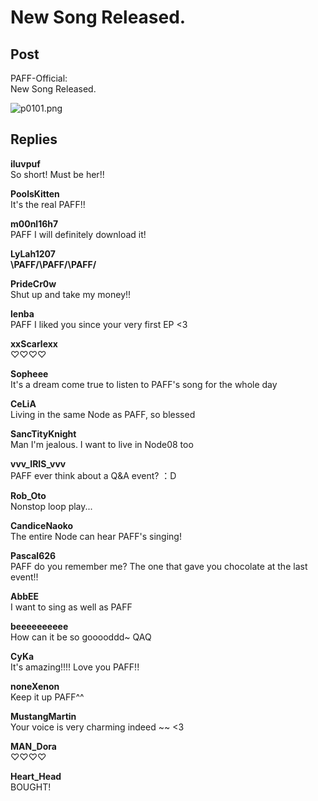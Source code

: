 # New Song Released.
## Post
PAFF-Official:<br>
New Song Released.<br>


![p0101.png](\attachments\p0101.png)
## Replies
**iluvpuf**<br>
So short! Must be her!!

**PoolsKitten**<br>
It's the real PAFF!!

**m00nl16h7**<br>
PAFF I will definitely download it!

**LyLah1207**<br>
**\\PAFF/****\\PAFF/****\\PAFF/**

**PrideCr0w**<br>
Shut up and take my money!!

**lenba**<br>
PAFF I liked you since your very first EP <3

**xxScarlexx**<br>
♡♡♡♡

**Sopheee**<br>
It's a dream come true to listen to PAFF's song for the whole day

**CeLiA**<br>
Living in the same Node as PAFF, so blessed

**SancTityKnight**<br>
Man I'm jealous. I want to live in Node08 too

**vvv_IRIS_vvv**<br>
PAFF ever think about a Q&A event? ：D

**Rob_Oto**<br>
Nonstop loop play...

**CandiceNaoko**<br>
The entire Node can hear PAFF's singing!

**Pascal626**<br>
PAFF do you remember me? The one that gave you chocolate at the last event!!

**AbbEE**<br>
I want to sing as well as PAFF

**beeeeeeeeee**<br>
How can it be so gooooddd~ QAQ

**CyKa**<br>
It's amazing!!!! Love you PAFF!!

**noneXenon**<br>
Keep it up PAFF^^

**MustangMartin**<br>
Your voice is very charming indeed ~~ <3

**MAN_Dora**<br>
♡♡♡♡

**Heart_Head**<br>
BOUGHT!

